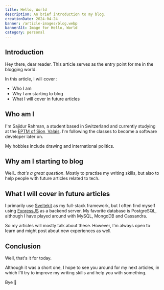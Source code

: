 ```yaml
---
title: Hello, World
description: An brief introduction to my blog.
creationDate: 2024-04-24
banner: /article-images/blog.webp
bannerAlt: Image for Hello, World
category: personal
---
```


## Introduction

Hey there, dear reader. This article serves as the entry point for me in the blogging world.

In this article, I will cover :

-   Who I am
-   Why I am starting to blog
-   What I will cover in future articles

## Who am I

I'm Sajidur Rahman, a student based in Switzerland and currently studying at the [EPTM of Sion, Valais](https://eptm.ch).
I'm following the classes to become a software developer later on.

My hobbies include drawing and international politics.

## Why am I starting to blog

Well.. _that's a great question_. Mostly to practise my writing skills, but also to help people with future articles related to tech.

## What I will cover in future articles

I primarily use [Sveltekit](https://kit.svelte.dev) as my full-stack framework, but I often find myself using [ExpressJS](https://expressjs.com)
as a backend server. My favorite database is PostgreSQL, although I have played around with MySQL, MongoDB and Cassandra.

So my articles will mostly talk about these. However, I'm always open to learn and might post about new experiences as well.

## Conclusion

Well, that's it for today.

Although it was a short one, I hope to see you around for my next articles, in which I'll try to improve my writing skills and help you with something.

Bye 👋
